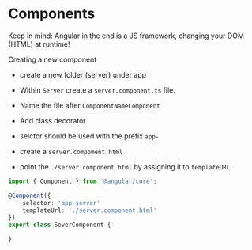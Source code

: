 # Components

Keep in mind: Angular in the end is a JS framework, changing your DOM (HTML) at runtime!

Creating a new component
- create a new folder (server) under app
- Within ```Server``` create a ```server.component.ts``` file.

- Name the file after `ComponentNameComponent`
- Add class decorator
- selctor should be used with the prefix ```app-```
- create a ```server.compoment.html```
- point the ```./server.component.html``` by assigning it to ```templateURL```

```typescript
import { Component } from '@angular/core';

@Component({
    selector: 'app-server'
    templateUrl: './server.component.html'
})
export class SeverComponent {

}
```